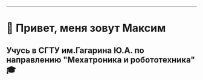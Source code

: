 ---
# 👋 Привет, меня зовут Максим
## Учусь в СГТУ им.Гагарина Ю.А. по направлению "Мехатроника и робототехника" 🎓 

